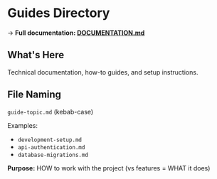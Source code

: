 # Guides Directory

→ **Full documentation: [DOCUMENTATION.md](/DOCUMENTATION.md#project-structure)**

## What's Here

Technical documentation, how-to guides, and setup instructions.

## File Naming

`guide-topic.md` (kebab-case)

Examples:
- `development-setup.md`
- `api-authentication.md`
- `database-migrations.md`

**Purpose:** HOW to work with the project (vs features = WHAT it does)